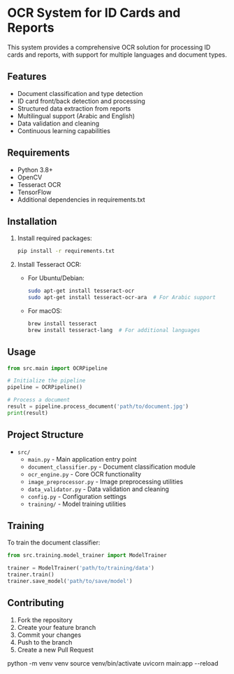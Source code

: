 # OCR System for ID Cards and Reports

This system provides a comprehensive OCR solution for processing ID cards and reports, with support for multiple languages and document types.

## Features

- Document classification and type detection
- ID card front/back detection and processing
- Structured data extraction from reports
- Multilingual support (Arabic and English)
- Data validation and cleaning
- Continuous learning capabilities

## Requirements

- Python 3.8+
- OpenCV
- Tesseract OCR
- TensorFlow
- Additional dependencies in requirements.txt

## Installation

1. Install required packages:
   ```bash
   pip install -r requirements.txt
   ```

2. Install Tesseract OCR:
   - For Ubuntu/Debian:
     ```bash
     sudo apt-get install tesseract-ocr
     sudo apt-get install tesseract-ocr-ara  # For Arabic support
     ```
   - For macOS:
     ```bash
     brew install tesseract
     brew install tesseract-lang  # For additional languages
     ```

## Usage

```python
from src.main import OCRPipeline

# Initialize the pipeline
pipeline = OCRPipeline()

# Process a document
result = pipeline.process_document('path/to/document.jpg')
print(result)
```

## Project Structure

- `src/`
  - `main.py` - Main application entry point
  - `document_classifier.py` - Document classification module
  - `ocr_engine.py` - Core OCR functionality
  - `image_preprocessor.py` - Image preprocessing utilities
  - `data_validator.py` - Data validation and cleaning
  - `config.py` - Configuration settings
  - `training/` - Model training utilities

## Training

To train the document classifier:

```python
from src.training.model_trainer import ModelTrainer

trainer = ModelTrainer('path/to/training/data')
trainer.train()
trainer.save_model('path/to/save/model')
```

## Contributing

1. Fork the repository
2. Create your feature branch
3. Commit your changes
4. Push to the branch
5. Create a new Pull Request


python -m venv venv
source venv/bin/activate
uvicorn main:app --reload